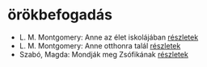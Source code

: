 # örökbefogadás

- L. M. Montgomery: Anne az élet iskolájában [részletek](_details/%7Bopf.creator%7D.md#id_483)
- L. M. Montgomery: Anne otthonra talál [részletek](_details/%7Bopf.creator%7D.md#id_488)
- Szabó, Magda: Mondják meg Zsófikának [részletek](_details/%7Bopf.creator%7D.md#id_1346)